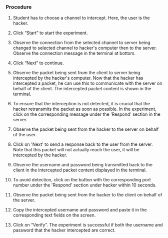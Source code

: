 ### Procedure

1. Student has to choose a channel to intercept. Here, the user is the hacker.

2. Click “Start” to start the experiment.

3. Observe the connection from the selected channel to server being changed to selected channel to hacker's computer then to the server. Observe the connection message in the terminal at bottom.

4. Click “Next” to continue.

5. Observe the packet being sent from the client to server being intercepted by the hacker's computer. Now that the hacker has intercepted a packet, he can use this to communicate with the server on behalf of the client. The intercepted packet content is shown in the terminal.

6. To ensure that the interception is not detected, it is crucial that the hacker retransmits the packet as soon as possible. In the experiment, click on the corresponding message under the 'Respond' section in the server. 

7. Observe the packet being sent from the hacker to the server on behalf of the user.

8. Click on 'Next' to send a response back to the user from the server. Note that this packet will not actually reach the user, it will be intercepted by the hacker.

9. Observe the username and password being transmitted back to the client in the intercepted packet content displayed in the terminal.

10. To avoid detection, click on the button with the corresponding port number under the 'Respond' section under hacker within 10 seconds.

11. Observe the packet being sent from the hacker to the client on behalf of the server.

12. Copy the intercepted username and password and paste it in the corresponding text fields on the screen.

13. Click on “Verify”. The experiment is successful if both the username and password that the hacker intercepted are correct.

